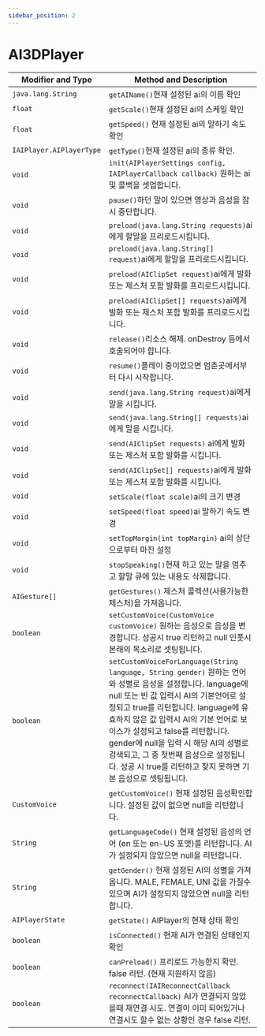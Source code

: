 ```yaml
---
sidebar_position: 2
---
```


# AI3DPlayer

| Modifier and Type        | Method and Description                                       |
| ------------------------ | ------------------------------------------------------------ |
| `java.lang.String`       | `getAIName()`현재 설정된 ai의 이름 확인   |
| `float`                  | `getScale()`현재 설정된 ai의 스케일 확인  |
| `float`                  | `getSpeed()` 현재 설정된 ai의 말하기 속도 확인   |
| `IAIPlayer.AIPlayerType` | `getType()`현재 설정된 ai의 종류 확인.  |
| `void`                   | `init(AIPlayerSettings config, IAIPlayerCallback callback)` 원하는 ai 및 콜백을 셋업합니다.    |
| `void`                   | `pause()`하던 말이 있으면 영상과 음성을 잠시 중단합니다.  |
| `void`                   | `preload(java.lang.String requests)`ai에게 할말을 프리로드시킵니다.  |
| `void`                   | `preload(java.lang.String[] request)`ai에게 할말을 프리로드시킵니다.  |
| `void`                   | `preload(AIClipSet request)`ai에게 발화 또는 제스처 포함 발화를 프리로드시킵니다.  |
| `void`                   | `preload(AIClipSet[] requests)`ai에게 발화 또는 제스처 포함 발화를 프리로드시킵니다. |
| `void`                   | `release()`리소스 해제. onDestroy 등에서 호출되어야 합니다.  |
| `void`                   | `resume()`플레이 중이었으면 멈춘곳에서부터 다시 시작합니다.  |
| `void`                   | `send(java.lang.String request)`ai에게 말을 시킵니다. |
| `void`                   | `send(java.lang.String[] requests)`ai에게 말을 시킵니다.  |
| `void`                   | `send(AIClipSet requests)` ai에게 발화 또는 제스처 포함 발화를 시킵니다. |
| `void`                   | `send(AIClipSet[] requests)`ai에게 발화 또는 제스처 포함 발화를 시킵니다.  |
| `void`                   | `setScale(float scale)`ai의 크기 변경   |
| `void`                   | `setSpeed(float speed)`ai 말하기 속도 변경 |
| `void`                   | `setTopMargin(int topMargin)` ai의 상단으로부터 마진 설정 |
| `void`                   | `stopSpeaking()`현재 하고 있는 말을 멈추고 할말 큐에 있는 내용도 삭제합니다.  |
| `AIGesture[]`            | `getGestures()` 제스처 콜렉션(사용가능한 제스처)을 가져옵니다.  |
| `boolean`                | `setCustomVoice(CustomVoice customVoice)` 원하는 음성으로 음성을 변경합니다. 성공시 true 리턴하고 null 인풋시 본래의 목소리로 셋팅됩니다.  |
| `boolean`                | `setCustomVoiceForLanguage(String language, String gender)` 원하는 언어와 성별로 음성을 설정합니다. language에 null 또는 빈 값 입력시 AI의 기본언어로 설정되고 true를 리턴합니다. language에 유효하지 않은 값 입력시 AI의 기본 언어로 보이스가 설정되고 false를 리턴합니다. gender에 null을 입력 시 해당 AI의 성별로 검색되고, 그 중 첫번째 음성으로 설정됩니다. 성공 시 true를 리턴하고 찾지 못하면 기본 음성으로 셋팅됩니다.  |
| `CustomVoice`            | `getCustomVoice()` 현재 설정된 음성확인합니다. 설정된 값이 없으면 null을 리턴합니다.  |
| `String`                 | `getLanguageCode()` 현재 설정된 음성의 언어 (en 또는 en-US 포맷)를 리턴합니다. AI가 설정되지 않았으면 null을 리턴합니다.    |
| `String`                 | `getGender()` 현재 설정된 AI의 성별을 가져옵니다. MALE, FEMALE, UNI 값을 가질수 있으며 AI가 설정되지 않았으면 null을 리턴합니다.   |
| `AIPlayerState`                 | `getState()` AIPlayer의 현재 상태 확인  |
| `boolean`                 | `isConnected()` 현재 AI가 연결된 상태인지 확인  |
| `boolean`                 | `canPreload()` 프리로드 가능한지 확인. false 리턴. (현재 지원하지 않음)  |
| `boolean`                 | `reconnect(IAIReconnectCallback reconnectCallback)` AI가 연결되지 않았을때 재연결 시도. 연결이 이미 되어있거나 연결시도 할수 없는 상황인 경우 false 리턴.|
